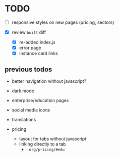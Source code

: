 # TODO

- [ ] responsive styles on new pages (pricing, sectors)

- [x] review `built` diff
  - [x] re-added index.js
  - [x] error page
  - [x] instance card links

## previous todos

* better navigation without javascript?
* dark mode
* enterprise/education pages
* social media icons
* translations


* pricing
  * layout for tabs without javascript
  * linking directly to a tab
    * `.org/pricing/#edu`


